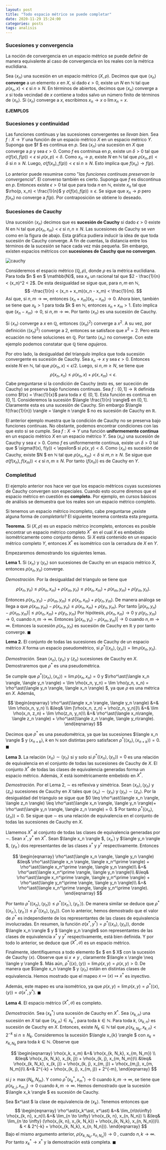 ```yaml
---
layout: post
title: "Todo espacio métrico se puede completar"
date: 2020-11-29 15:24:00
categories: posts
tags: analisis
---
```




### Sucesiones y convergencia

La noción de convergencia en un espacio métrico se puede definir de manera equivalente al caso de convergencia en los reales con la métrica euclidiana. 

Sea $\langle x_n\rangle$ una sucesión en un espacio métrico $(X, \rho)$. Decimos que que $\langle x_n \rangle$ **converge** a un elemento $x$ en $X$, si dado $\epsilon > 0$, existe un $N$ en $\mathbb{N}$ tal que $\rho(x_n, x) < \epsilon$ si $n \geq N$. En términos de abiertos, decimos que $\langle x_n \rangle$ converge a $x$ si toda vecindad de $x$ contiene a todos salvo un número finito de términos de $\langle x_n \rangle$. Si $\langle x_n \rangle$ converge a $x$, escribimos $x_n \to x$ o $\lim x_n = x$. 

 **EJEMPLOS**



### Sucesiones y continuidad

Las funciones continuas y las sucesiones convergentes se *llevan bien.* Sea $f: X \rightarrow Y$ una función de un espacio métrico $X$ en un espacio métrico $Y$. Suponga que $f $ es continua en $p$. Sea $\langle x_n \rangle$ una sucesión en $X$ que converge a $p$ y sea $\epsilon > 0$. Como $f$ es contninua en $p$, existe un $\delta > 0$ tal que $\sigma(f(x) , f(p)) < \epsilon$ si $\rho(x, p) < \delta$. Como $x_n \to p$, existe $N$ en $\mathbb{N}$ tal que $\rho(x_n, p) < \delta$ si $n \geq N$. Luego, $\sigma(f(x_n), f(p)) < \epsilon$ si $n \geq N$. Esto implica que  $f(x_n) \to f(p)$. 

Lo anterior puede resumirse como "*las funciones continuas preservan la convergencia*". El converso también es cierto. Suponga que $f$ es discontinua en $p$. Entonces existe $\epsilon > 0$ tal que para toda $n$ en $\mathbb{N}$, existe $x_n$ tal que $\rho(p, x_n) < \frac{1}{n}$ y  $\sigma(f(x), f(p) ) \geq \epsilon$. Se sigue que $x_n \to p$ pero $f(x_n)$ no converge a $f(p)$. Por contraposición se obtiene lo deseado.



### Sucesiones de Cauchy

Una sucesión $\langle x_n \rangle$ decimos que es **sucesión de Cauchy** si dado $\epsilon > 0$ existe $N$ en $\mathbb{N}$ tal que $\rho(x_n, x_m) < \epsilon$ si $n, n \geq N$. Las sucesiones de Cauchy se *ven* como en la figura de abajo. Esta gráfica pudiera inducir la idea de que toda sucesión de Cauchy converge. A fin de cuentas, la distancia entre los términos de la sucesión se hace cada vez más pequeña. Sin embargo, existen espacios métricos con **sucesiones de Cauchy que no convergen**. 

  ![cauchy](https://upload.wikimedia.org/wikipedia/commons/6/62/Cauchy_sequence_illustration.svg)

Consideremos el espacio métrico $(\mathbb{Q}, \rho)$, donde $\rho$ es la métrica euclidiana. Para toda $n  $ en $ \mathbb{N}$, sea $x_n$ un racional tal que $2 - \frac{1}{n} < (x_n)^2 < 2$.  De esta desigualdad se sigue que, para $n, m$ en $\mathbb{N}$,
$$
-\frac{1}{n} < (x_n + x_m)(x_n - x_m) < \frac{1}{m}.
$$
Así que, si $n, m \to \infty$, entonces $(x_n + x_m)(x_n - x_m) \to 0$. Ahora bien, también se tiene que $x_k > 1$ para toda $k $ en $\mathbb{N}$, entonces $x_n + x_m > 1$. Esto implica que $(x_n - x_m) \to 0$, si $n, m \to \infty$. Por tanto $\langle x_n \rangle$ es una sucesión de Cauchy. 

Si $\langle x_n \rangle$  converge a $x$ en $\mathbb{Q}$, entonces $\langle (x_n)^2 \rangle$ converge a $x^2$. A su vez, por definición $\langle(x_n)^2\rangle$ converge a $2$, entonces se satisface que $x^2 = 2$. Pero esta ecuación no tiene soluciones en $\mathbb{Q}$. Por tanto $\langle x_n \rangle$ no converge. Con este ejemplo podemos constatar que $\mathbb{Q}$ tiene *agujeros*. 

Por otro lado, la desigualdad del tríangulo implica que toda sucesión convergente es sucesión de Cauchy. Sea $x_n \to x$ y sea $\epsilon > 0$. Entonces existe $N$ en $\mathbb{N}$, tal que $\rho(x_n, x) < \epsilon/2$. Luego, si $n, m \geq N$, se tiene que 
$$
\rho(x_n, x_n) \leq \rho(x_n, x) + \rho(x, x_m) < \epsilon.
$$
Cabe preguntarse si la condición de Cauchy (esto es, ser suceción de Cauchy) se preserva bajo  funciones continuas.  Sea $f: (0, 1] \rightarrow \mathbb{R}$ definida como $f(x) = \frac{1}{x}$ para toda $x \in (0, 1]$. Esta función es continua en $(0, 1]$. Consideremos la sucesión $\langle \frac{1}{n} \rangle$ en $(0, 1]$. Claramente esta es una sucesión de Cauchy. Sin embargo $\langle f(\frac{1}{n}) \rangle = \langle n \rangle $ no es sucesión de Cauchy en $\mathbb{R}$. 

El anterior ejemplo muestra que la condición de Cauchy no se preserva bajo funciones continuas. No obstante, podemos encontrar condiciones con las que esto si se cumple.  Sea $f: X \rightarrow Y$ una función **uniformemente continua** en un espacio métrico $X$ en un espacio métrico $Y$. Sea $\langle x_n \rangle$ una sucesión de Cauchy y sea $\epsilon > 0$. Como $f$ es uniformemente continua, existe un $\delta > 0$ tal que $ \sigma(f(x), f(y)) < \epsilon$ si $\rho(x, y) < \delta$. Como $\langle x_n \rangle$ es sucesión de Cauchy, existe $N $ en $\mathbb{N}$ tal que $\rho(x_n, x_m) < \delta$ si $m, n \geq N$. Se sigue que $\sigma(f(x_n), f(x_m)) < \epsilon$ si $n, m \geq N$. Por tanto $\langle f(x_n) \rangle$ es de Cauchy en  $Y$.



### Completitud

El ejemplo anterior nos hace ver que los espacio métricos cuyas sucesiones de Cauchy convergen son especiales. Cuando esto ocurre diremos que el espacio métrico en cuestión es **completo.** Por ejemplo, en cursos básicos de análisis se demuestra que los reales son un espacio métrico completo. 

Si tenemos un espacio métrico incompleto, cabe preguntarse ¿existe alguna forma de *completarlo*? El siguiente teorema contesta esta pregunta.

**Teorema.** Si $(X, \rho)$ es un espacio métrico incompleto, entonces es posible encontrar un espacio métrico completo $X^\ast$ en el cual $X$ es embebido isométricamente como conjunto denso. Si $X$ está contenido en un espacio métrico completo $Y$, entonces $X^\ast$ es isométrico con la cerradura de $X$ en $Y$. 

Empezaremos demostrando los siguientes lemas. 

**Lema 1.** Si $\langle x_n \rangle$ y $\langle y_n \rangle$ son sucesiones de Cauchy en un espacio métrico $X$, entonces $\rho(x_n, y_n)$ converge. 

*Demostración.* Por la desigualdad del triangulo se tiene que 


$$
\rho(x_n, y_n) \leq \rho(x_n, x_m) + \rho(x_m, y_n) \leq \rho(x_n, x_m) + \rho(x_m, y_m) + \rho(y_m, y_n).
$$


Entonces $\rho(x_n, y_n) - \rho(x_m, y_m) \leq \rho(x_n, x_m) + \rho(y_n, y_m)$. De manera análoga se llega a que $\rho(x_m, y_m) - \rho(x_n, y_n) \leq \rho(x_n, x_m) + \rho(y_n, y_m)$. Por tanto $\lvert \rho(x_n, y_n) - \rho(x_m, y_m) \lvert \leq \rho(x_n, x_m) + \rho(y_n, y_m)$ Por hipótesis, $\rho(x_n, x_m) \to 0$  y $\rho(y_n, y_m) \to 0$, cuando $n, m \to \infty$. Entonces $\lvert \rho(x_n, y_n) - \rho(x_m, y_m)\lvert \to 0$ cuando $n, m \to \infty$. Entonces la sucesión $\rho(x_n, y_n)$ es sucesión de Cauchy en $\mathbb{R}$ y por tanto converge. $\blacksquare$

**Lema 2.** El conjunto de todas las sucesiones de Cauchy de un espacio métrico $X$ forma un espacio pseudométrico, si $\rho^\ast(\langle x_n \rangle, \langle y_n \rangle) = \lim \rho(x_n, y_n)$.

*Demostración.* Sean $\langle x_n \rangle, \langle y_n \rangle$ y $\langle z_n \rangle$ sucesiones de Cauchy en $X$. Demostraremos que $\rho^\ast$ es una pseudométrica. 

Se cumple que $\rho^\ast(\langle x_n \rangle, \langle x_n \rangle ) = \lim \rho(x_n, x_n) = 0$ y $\rho^\ast(\langle x_n \rangle, \langle y_n \rangle) = \lim \rho(x_n, y_n) = \lim \rho(y_n, x_n) = \rho^\ast(\langle y_n \rangle, \langle x_n \rangle) $, ya que $\rho$ es una métrica en $X$.  Además, 


$$
\begin{eqnarray}
\rho^\ast(\langle x_n \rangle, \langle y_n \rangle) &=& \lim \rho(x_n, y_n) \\
&\leq& \lim [\rho(x_n, z_n) + \rho(z_n, y_n)]\\
&=& \lim \rho(x_n, z_n) + \lim \rho(z_n, y_n)\\
&=& \rho^\ast(\langle x_n\rangle, \langle z_n \rangle) + \rho^\ast(\langle z_n \rangle, \langle y_n\rangle).
\end{eqnarray}
$$


Decimos que $\rho^\ast$ es una pseudométrica, ya que las sucesiones $\langle x_n \rangle $ y $\langle x_{n+k}\rangle$, $k$ en $\mathbb{N}$ son distintas pero satisfacen  $\rho^\ast(\langle x_n \rangle, \langle x_{n+k}\rangle) = 0$. $\blacksquare$

**Lema 3.** La relación $\langle x_n \rangle \sim \langle y_n \rangle$ si y solo si $\rho^\ast(\langle x_n \rangle , \langle y_n \rangle) = 0$ es una relación de equivalencia en el conjunto de todas las sucesiones de Cauchy de $X$. El conjunto $X^\ast$ de todas las clases de equivalencia generadas forma un espacio métrico. Además, $X$ está isométricamente embebido en $X^\ast$.

*Demostración.* Por el Lema 2, $\sim$ es reflexiva y simétrica.  Sean $\langle x_n \rangle, \langle y_n \rangle$ y $\langle z_n \rangle$ sucesiones de Cauchy en $X$ tales que $\langle x_n \rangle \sim \langle y_n \rangle$ y $\langle y_n \rangle \sim \langle z_n \rangle$. Por la desigualdad del tríangulo se sigue que $0 \leq \rho^\ast(\langle x_n \rangle, \langle z_n \rangle) \leq \rho^\ast(\langle x_n \rangle, \langle y_n \rangle)+ \rho^\ast(\langle y_n \rangle, \langle z_n \rangle) = 0. $ Por tanto $\rho^\ast(\langle x_n \rangle, \langle z_n \rangle) = 0$. Se sigue que $\sim$ es una relación de equivalencia en el conjunto de todas las sucesiones de Cauchy en $X$.

Llamemos $X^\ast$ al conjunto de todas las clases de equivalencia generadas por $\sim$. Sean $x^\ast , y^\ast$ en $X^\ast$. Sean $\langle x_n \rangle $, $\langle x_n^\prime \rangle$  y $\langle y_n \rangle $, $\langle y_n^\prime \rangle$ dos representantes de las clases $x^\ast$ y $y^\ast$ respectivamente. Entonces 


$$
\begin{eqnarray}
\rho^\ast(\langle x_n \rangle, \langle y_n \rangle) &\leq& \rho^\ast(\langle x_n \rangle, \langle x_n^\prime \rangle) + \rho^\ast(\langle x_n^\prime \rangle, \langle y_n \rangle)\\
&=& \rho^\ast(\langle x_n^\prime \rangle, \langle y_n \rangle)\\
&\leq& \rho^\ast(\langle x_n^\prime \rangle, \langle y_n^\prime \rangle) + \rho^\ast(\langle y_n^\prime \rangle, \langle y_n \rangle)\\
&=& \rho^\ast(\langle x_n^\prime \rangle, \langle y_n^\prime \rangle).
\end{eqnarray}
$$


Por tanto $\rho^\ast(\langle x_n \rangle, \langle y_n \rangle) \leq \rho^\ast(\langle x_n^\prime \rangle, \langle y^\prime_n \rangle)$. De manera similar se deduce que $\rho^\ast(\langle x_n^\prime \rangle, \langle y_n^\prime \rangle) \leq \rho^\ast(\langle x_n \rangle, \langle y_n \rangle)$.  Con lo anterior, hemos demostrado que el valor de $\rho^\ast$ es independiente de los representantes de las clases de equivalencia involucradas. En resumen, la función $\sigma(x^\ast, y^\ast) = \rho^\ast(\langle x_n \rangle, \langle y_n \rangle)$, donde $\langle x_n \rangle $ y $ \langle y_n \rangle$ son representantes de las clases de equivalencia $x^\ast$ y $y^\ast$ respectivamente, está bien definida. Y por todo lo anterior, se deduce que $(X^\ast, \sigma)$ es un espacio métrico. 

Finalmente, identifiquemos a todo elemento $x $ en $ X$ con la sucesión de Cauchy $\langle x  \rangle$. Observe que si $x \neq y$ , claramente $\langle x  \rangle \neq \langle y  \rangle $. Más aún, $\rho^\ast(\langle x  \rangle, \langle y  \rangle ) = \lim \rho(x , y ) = \rho(x, y) > 0$. De manera que $\langle x_n \rangle $ y $\langle y_n \rangle$ están en distintas clases de equivalencia. Hemos mostrado que el mapeo $x \mapsto \langle x \rangle \mapsto x^\ast$ es inyectivo.

Además, este mapeo es una isométrico, ya que $\rho(x, y) = \lim \rho(x, y)  = \rho^\ast(\langle x \rangle, \langle y \rangle) = \sigma(x^\ast, y^\ast)$. $\blacksquare$

**Lema 4**. El espacio métrico $(X^\ast, \sigma)$ es completo. 

*Demostración.* Sea $\langle x_k^\ast \rangle$ una sucesión de Cauchy en $X^\ast$. Sea $\langle x_{k,  n} \rangle$ una sucesión en $X$ tal que $\langle x_{k, n} \rangle \in x_k^\ast$, para toda $k \in \mathbb{N}$. Para toda $k$, $\langle x_{k, n} \rangle$ es sucesión de Cauchy en $X$. Entonces, existe $N_k \in \mathbb{N}$ tal que $\rho(x_{k, N_k}, x_{k, n}) < 2^{-k}$ si $n \geq N_k$. Consideremos la sucesión $\langle x_{k} \rangle $ con $x_k = x_{k, N_k}$ para toda $k \in \mathbb{N}$. Observe que


$$
\begin{eqnarray}
\rho(x_k, x_m) &=& \rho(x_{k, N_k}, x_{m, N_m}) \\
&\leq& \rho(x_{k, N_k}, x_{k, j}) + \rho(x_{k, j}, x_{m, N_m})\\
&\leq& \rho(x_{k, N_k}, x_{k, j}) + \rho(x_{k, j}, x_{m, j}) + \rho(x_{m,j}, x_{m, N_m})\\
&<& 2^{-k} + \rho(x_{k, j}, x_{m, j}) + 2^{-m},
\end{eqnarray}
$$


si $j \geq \max\{N_k, N_m\}$. Y como $\rho^\ast(x_k^\ast, x_m^\ast) \to 0$ cuando $k, m \to \infty$, se tiene que $\rho(x_{k, j}, x_{m, j}) \to 0$ cuando $k, m \to \infty$. Hemos demostrado que la sucesión $\langle x_k \rangle $ es sucesión de Cauchy. 

Sea $x^\ast $ la clase de equivalencia de $\langle x_k \rangle$. Tenemos entonces que 
$$
\begin{eqnarray}
\rho^\ast(x_k^\ast, x^\ast) &=& \lim_{n\to\infty} \rho(x_{k, n}, x_n)\\
&=& \lim_{n \to \infty} \rho(x_{k, n}, x_{n, N_n}) \\
&\leq& \lim_{n \to \infty} (\rho(x_{k, n}, x_{k, N_k}) + \rho(x_{k, N_k}, x_{n, N_n}))\\
& < & 2^{-k} + \rho(x_{k, N_k}, x_{n, N_n})).
\end{eqnarray}
$$
Bajo el mismo argumento anterior, $\rho(x_{k, N_k}, x_{n, N_n})) \to 0$ , cuando $n, k \to \infty$. Por tanto $x_k^\ast \to x^\ast$ y  la demostración está completa. $\blacksquare$

